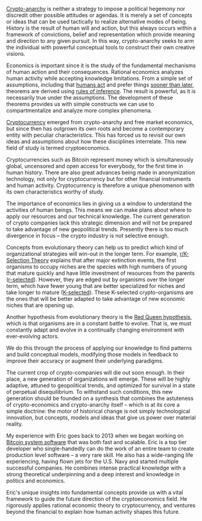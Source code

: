 [Crypto-anarchy](https://en.wikipedia.org/wiki/Crypto-anarchism) is neither a strategy to impose a political hegemony nor discredit other possible attitudes or agendas. It is merely a set of concepts or ideas that can be used tactically to realize alternative modes of being. History is the result of human will and action, but this always occurs within a framework of convictions, belief and representation which provide meaning and direction to any given pursuit. In this way, crypto-anarchy seeks to arm the individual with powerful conceptual tools to construct their own creative visions.

Economics is important since it is the study of the fundamental mechanisms of human action and their consequences. Rational economics analyzes human activity while accepting knowledge limitations. From a simple set of assumptions, including that [humans act](https://en.wikipedia.org/wiki/Action_axiom) and prefer things [sooner than later](https://en.wikipedia.org/wiki/Time_preference), theorems are derived using [rules of inference](https://en.wikipedia.org/wiki/Rule_of_inference). The result is powerful, as it is necessarily true under the assumptions. The development of these theorems provides us with simple constructs we can use to compartmentalize and analyze more complex phenomena.

[Cryptocurrency](https://en.wikipedia.org/wiki/Cryptocurrency) emerged from crypto-anarchy and free market economics, but since then has outgrown its own roots and become a contemporary entity with peculiar characteristics. This has forced us to revisit our own ideas and assumptions about how these disciplines interrelate. This new field of study is termed cryptoeconomics.

Cryptocurrencies such as Bitcoin represent money which is simultaneously global, uncensored and open access for everybody, for the first time in human history. There are also great advances being made in anonymization technology, not only for cryptocurrency but for other financial instruments and human activity. Cryptocurrency is therefore a unique phenomenon with its own characteristics worthy of study.

The importance of economics lies in giving us a window to understand the activities of human beings. This means we can make plans about where to apply our resources and our technical knowledge. The current generation of crypto companies lack this strategic dimension and will not be prepared to take advantage of new geopolitical trends. Presently there is too much divergence in focus – the crypto industry is not selective enough.

Concepts from evolutionary theory can help us to predict which kind of organizational strategies will win-out in the longer term. For example, [r/K-Selection Theory](https://en.wikipedia.org/wiki/R/K_selection_theory) explains that after major extinction events, the first organisms to occupy niches are the species with high numbers of young that mature quickly and have little investment of resources from the parents ([r-selected](https://en.wikipedia.org/wiki/R/K_selection_theory#r-selection)). However, they are edged out by organisms over the longer term, which have fewer young that are better specialized for niches and take longer to mature ([K-selected](https://en.wikipedia.org/wiki/R/K_selection_theory#K-selection)). These K-selected crypto-organisms are the ones that will be better adapted to take advantage of new economic niches that are opening up.

Another hypothesis from evolutionary theory is the [Red Queen hypothesis](https://en.wikipedia.org/wiki/Red_Queen_hypothesis), which is that organisms are in a constant battle to evolve. That is, we must constantly adapt and evolve in a continually changing environment with ever-evolving actors. 

We do this through the process of applying our knowledge to find patterns and build conceptual models, modifying those models in feedback to improve their accuracy or augment their underlying paradigms.

The current crop of crypto-companies will die out soon enough. In their place, a new generation of organizations will emerge. These will be highly adaptive, attuned to geopolitical trends, and optimized for survival in a state of perpetual disequilibrium. To withstand such conditions, this new generation should be founded on a synthesis that combines the astuteness of crypto-economics and crypto-anarchy itself – which is at its core a simple doctrine: the motor of historical change is not simply technological innovation, but concepts, models and ideas that give us power over material reality.

My experience with Eric goes back to 2013 when we began working on [Bitcoin system software](https://github.com/libbitcoin) that was both fast and scalable. Eric is a top tier developer who single-handedly can do the work of an entire team to create production level software – a very rare skill. He also has a wide-ranging life experiencing, having flown jets for the U.S. Navy and started multiple successful companies. He combines intense practical knowledge with a strong theoretical underpinning and a deep interest and knowledge in politics and economics.

Eric's unique insights into fundamental concepts provide us with a vital framework to guide the future direction of the cryptoeconomics field. He rigorously applies rational economic theory to cryptocurrency, and ventures beyond the financial to explain how human activity shapes this future.

